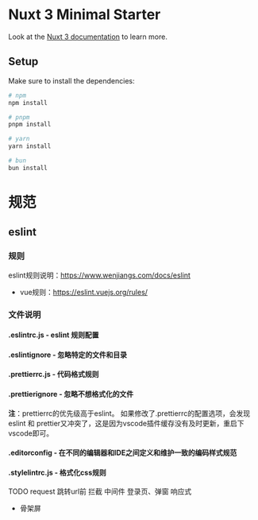 # Nuxt 3 Minimal Starter

Look at the [Nuxt 3 documentation](https://nuxt.com/docs/getting-started/introduction) to learn more.

## Setup

Make sure to install the dependencies:

```bash
# npm
npm install

# pnpm
pnpm install

# yarn
yarn install

# bun
bun install
```

# 规范

## eslint
### 规则 
eslint规则说明：https://www.wenjiangs.com/docs/eslint
  * vue规则：https://eslint.vuejs.org/rules/
### 文件说明
#### .eslintrc.js - eslint 规则配置
#### .eslintignore - 忽略特定的文件和目录
#### .prettierrc.js - 代码格式规则
#### .prettierignore - 忽略不想格式化的文件

**注**：prettierrc的优先级高于eslint。 如果修改了.prettierrc的配置选项，会发现 eslint 和 prettier又冲突了，这是因为vscode插件缓存没有及时更新，重启下vscode即可。

#### .editorconfig - 在不同的编辑器和IDE之间定义和维护一致的编码样式规范
#### .stylelintrc.js - 格式化css规则



TODO
request
跳转url前 拦截 中间件
登录页、弹窗
响应式
* 骨架屏